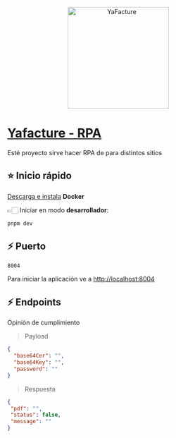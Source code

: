 <p align="center">
  <img width="230" src="https://cdn.yafacture.com/media/yafacture.png?1" alt="YaFacture" />
</p>

# [Yafacture - RPA](https://rpa.yafacture.com)

Esté proyecto sirve hacer RPA de para distintos sitios

## ⭐ Inicio rápido

[Descarga e instala](https://docker.com) **Docker**

👉🏻 Iniciar en modo **desarrollador**:

```bash
pnpm dev
```

## ⚡ Puerto

`8004`

Para iniciar la aplicación ve a
[http://localhost:8004](http://localhost:8004)

## ⚡ Endpoints

Opinión de cumplimiento
> Payload
```json
{
  "base64Cer": "",
  "base64Key": "",
  "password": ""
}
```
> Respuesta
 ```json
{
  "pdf": "",
  "status": false,
  "message": ""
}
```